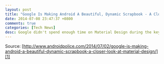 ```yaml
---
layout: post
title: "Google Is Making Android A Beautiful, Dynamic Scrapbook - A Closer Look At Material Design"
date: 2014-07-08 23:47:37 +0800
comments: true
categories: [Tech News]
desc: Google didn't spend enough time on Material Design during the keynote. We saw a beautiful video and learned a little bit about the intent and thought behind Google's new cross-platform look (which we actually saw a bit earlier than anticipated), but there's so much more to be said. Having attended as many design sessions as possible during I/O, I think it's worth taking a somewhat closer look at Material Design. In this post we'll attempt to scratch a little bit deeper into what Material means, why it's awesome, and why it's a forward-looking move for Google.
---
```


Source: [http://www.androidpolice.com/2014/07/02/google-is-making-android-a-beautiful-dynamic-scrapbook-a-closer-look-at-material-design/][1]

[1]: http://www.androidpolice.com/2014/07/02/google-is-making-android-a-beautiful-dynamic-scrapbook-a-closer-look-at-material-design/